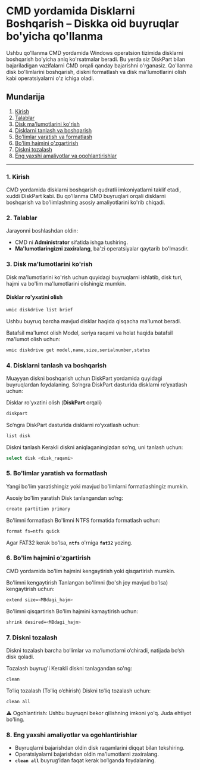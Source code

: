 # CMD yordamida Disklarni Boshqarish – Diskka oid buyruqlar bo'yicha qo'llanma

Ushbu qo'llanma CMD yordamida Windows operatsion tizimida disklarni boshqarish bo'yicha aniq ko'rsatmalar beradi. Bu yerda siz DiskPart bilan bajariladigan vazifalarni CMD orqali qanday bajarishni o'rganasiz. Qo'llanma disk bo'limlarini boshqarish, diskni formatlash va disk ma'lumotlarini olish kabi operatsiyalarni o'z ichiga oladi.

## Mundarija

1. [Kirish](#kirish)
2. [Talablar](#talablar)
3. [Disk ma'lumotlarini ko'rish](#disk-ma'lumotlarini-ko'rish)
4. [Disklarni tanlash va boshqarish](#disklarni-tanlash-va-boshqarish)
5. [Bo'limlar yaratish va formatlash](#bo'limlar-yaratish-va-formatlash)
6. [Bo'lim hajmini o'zgartirish](#bo'lim-hajmini-o'zgartirish)
7. [Diskni tozalash](#diskni-tozalash)
8. [Eng yaxshi amaliyotlar va ogohlantirishlar](#eng-yaxshi-amaliyotlar-va-ogohlantirishlar)

---

### 1. Kirish

CMD yordamida disklarni boshqarish qudratli imkoniyatlarni taklif etadi, xuddi DiskPart kabi. Bu qo'llanma CMD buyruqlari orqali disklarni boshqarish va bo'limlashning asosiy amaliyotlarini ko'rib chiqadi. 

### 2. Talablar

Jarayonni boshlashdan oldin:
- CMD ni **Administrator** sifatida ishga tushiring.
- **Ma'lumotlaringizni zaxiralang**, ba'zi operatsiyalar qaytarib bo'lmasdir.

### 3. Disk ma'lumotlarini ko'rish

Disk ma'lumotlarini ko'rish uchun quyidagi buyruqlarni ishlatib, disk turi, hajmi va bo'lim ma'lumotlarini olishingiz mumkin.

#### Disklar ro'yxatini olish

```bash
wmic diskdrive list brief
```
Ushbu buyruq barcha mavjud disklar haqida qisqacha ma'lumot beradi.

Batafsil ma'lumot olish
Model, seriya raqami va holat haqida batafsil ma'lumot olish uchun:
```bash
wmic diskdrive get model,name,size,serialnumber,status
```
### 4. Disklarni tanlash va boshqarish
Muayyan diskni boshqarish uchun DiskPart yordamida quyidagi buyruqlardan foydalaning.
So‘ngra DiskPart dasturida disklarni ro‘yxatlash uchun:

Disklar ro'yxatini olish (**DiskPart** orqali)
```bash
diskpart
```
So‘ngra DiskPart dasturida disklarni ro‘yxatlash uchun:
```bash
list disk
```
Diskni tanlash
Kerakli diskni aniqlaganingizdan so‘ng, uni tanlash uchun:
```bash
select disk <disk_raqami>
```
### 5. Bo'limlar yaratish va formatlash
Yangi bo'lim yaratishingiz yoki mavjud bo'limlarni formatlashingiz mumkin.

Asosiy bo'lim yaratish
Disk tanlangandan so‘ng:
```bash
create partition primary
```
Bo'limni formatlash
Bo'limni NTFS formatida formatlash uchun:
```bash
format fs=ntfs quick
```
Agar FAT32 kerak bo'lsa, **`ntfs`** o'rniga **`fat32`** yozing.
### 6. Bo'lim hajmini o'zgartirish
CMD yordamida bo'lim hajmini kengaytirish yoki qisqartirish mumkin.

Bo'limni kengaytirish
Tanlangan bo'limni (bo'sh joy mavjud bo'lsa) kengaytirish uchun:
```bash
extend size=<MBdagi_hajm>
```
Bo'limni qisqartirish
Bo'lim hajmini kamaytirish uchun:
```bash
shrink desired=<MBdagi_hajm>
```
### 7. Diskni tozalash
Diskni tozalash barcha bo‘limlar va ma’lumotlarni o‘chiradi, natijada bo‘sh disk qoladi.

Tozalash buyrug'i
Kerakli diskni tanlagandan so'ng:
```bash
clean
```
To‘liq tozalash (To‘liq o‘chirish)
Diskni to‘liq tozalash uchun:
```bash
clean all
```
⚠️ Ogohlantirish: Ushbu buyruqni bekor qilishning imkoni yo'q. Juda ehtiyot bo'ling.

### 8. Eng yaxshi amaliyotlar va ogohlantirishlar
- Buyruqlarni bajarishdan oldin disk raqamlarini diqqat bilan tekshiring.
- Operatsiyalarni bajarishdan oldin ma'lumotlarni zaxiralang.
- **`clean all`** buyrug‘idan faqat kerak bo‘lganda foydalaning.


